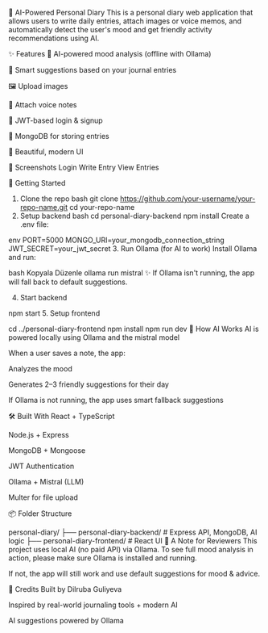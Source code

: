 📝 AI-Powered Personal Diary
This is a personal diary web application that allows users to write daily entries, attach images or voice memos, and automatically detect the user's mood and get friendly activity recommendations using AI.

✨ Features
🧠 AI-powered mood analysis (offline with Ollama)

💬 Smart suggestions based on your journal entries

🖼️ Upload images

🎤 Attach voice notes

🔐 JWT-based login & signup

💾 MongoDB for storing entries

🎀 Beautiful, modern UI

📸 Screenshots
Login	Write Entry	View Entries

🚀 Getting Started
1. Clone the repo
bash
git clone https://github.com/your-username/your-repo-name.git
cd your-repo-name
2. Setup backend
bash
cd personal-diary-backend
npm install
Create a .env file:

env
PORT=5000
MONGO_URI=your_mongodb_connection_string
JWT_SECRET=your_jwt_secret
3. Run Ollama (for AI to work)
Install Ollama and run:

bash
Kopyala
Düzenle
ollama run mistral
✨ If Ollama isn't running, the app will fall back to default suggestions.

4. Start backend

npm start
5. Setup frontend

cd ../personal-diary-frontend
npm install
npm run dev
🧠 How AI Works
AI is powered locally using Ollama and the mistral model

When a user saves a note, the app:

Analyzes the mood

Generates 2–3 friendly suggestions for their day

If Ollama is not running, the app uses smart fallback suggestions

🛠️ Built With
React + TypeScript

Node.js + Express

MongoDB + Mongoose

JWT Authentication

Ollama + Mistral (LLM)

Multer for file upload

📦 Folder Structure

personal-diary/
├── personal-diary-backend/  # Express API, MongoDB, AI logic
├── personal-diary-frontend/ # React UI
📣 A Note for Reviewers
This project uses local AI (no paid API) via Ollama.
To see full mood analysis in action, please make sure Ollama is installed and running.

If not, the app will still work and use default suggestions for mood & advice.

🙌 Credits
Built by Dilruba Guliyeva

Inspired by real-world journaling tools + modern AI

AI suggestions powered by Ollama

